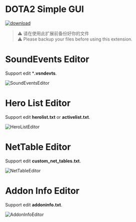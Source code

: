 # DOTA2 Simple GUI

[![download](https://img.shields.io/visual-studio-marketplace/d/robincode.dota2-simple-gui)](https://marketplace.visualstudio.com/items?itemName=robincode.dota2-simple-gui)

> ⚠️ 请在使用此扩展前备份好你的文件  
> ⚠️ Please backup your files before using this extension.

# SoundEvents Editor
Support edit ***.vsndevts**.

![SoundEventsEditor](https://github.com/RobinCodeX/dota2-simple-gui/raw/master/.github/soundevents.gif)

# Hero List Editor
Support edit **herolist.txt** or **activelist.txt**.

![HeroListEditor](https://github.com/RobinCodeX/dota2-simple-gui/raw/master/.github/herolist.gif)

# NetTable Editor
Support edit **custom_net_tables.txt**.

![NetTableEditor](https://github.com/RobinCodeX/dota2-simple-gui/raw/master/.github/nettable.gif)

# Addon Info Editor
Support edit **addoninfo.txt**.

![AddonInfoEditor](https://github.com/RobinCodeX/dota2-simple-gui/raw/master/.github/addoninfo.gif)